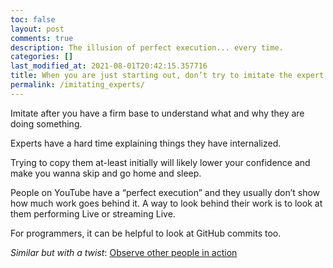 ```yaml
---
toc: false
layout: post
comments: true
description: The illusion of perfect execution... every time.
categories: []
last_modified_at: 2021-08-01T20:42:15.357716
title: When you are just starting out, don’t try to imitate the expert.
permalink: /imitating_experts/
---
```


Imitate after you have a firm base to understand what and why they are doing something.

Experts have a hard time explaining things they have internalized.

Trying to copy them at-least initially will likely lower your confidence and make you wanna skip and go home and sleep.

People on YouTube have a “perfect execution” and they usually don’t show how much work goes behind it. A way to look behind their work is to look at them performing Live or streaming Live.

For programmers, it can be helpful to look at GitHub commits too.

*Similar but with a twist*: [Observe other people in action](/observe/)

